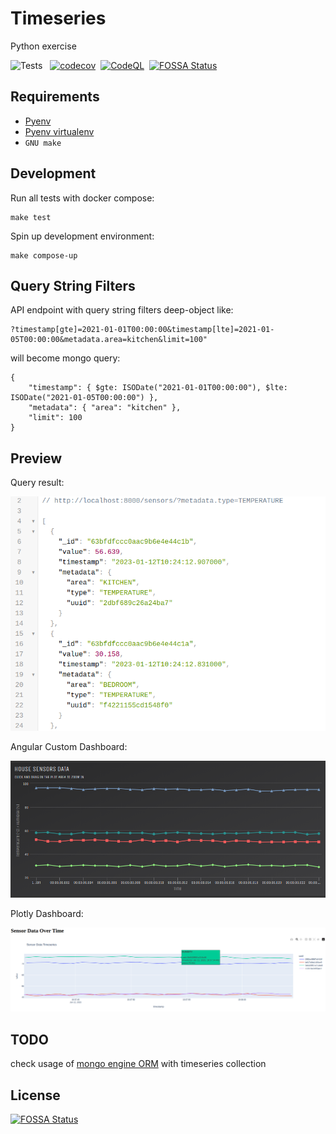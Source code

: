 # Timeseries

Python exercise

![Tests](https://github.com/rcbop/python-timeseries/actions/workflows/ci.yaml/badge.svg)
&nbsp;&nbsp;[![codecov](https://codecov.io/gh/rcbop/timeseries-visualization/branch/main/graph/badge.svg?token=ijcD6RzE8L)](https://codecov.io/gh/rcbop/timeseries-visualization)&nbsp;&nbsp;[![CodeQL](https://github.com/rcbop/python-timeseries/workflows/CodeQL/badge.svg)](https://github.com/rcbop/python-timeseries/actions/workflows/github-code-scanning/codeql)&nbsp;&nbsp;[![FOSSA Status](https://app.fossa.com/api/projects/git%2Bgithub.com%2Frcbop%2Fpython-timeseries.svg?type=shield)](https://app.fossa.com/projects/git%2Bgithub.com%2Frcbop%2Fpython-timeseries?ref=badge_shield)

## Requirements

- [Pyenv](https://github.com/pyenv/pyenv)
- [Pyenv virtualenv](https://github.com/pyenv/pyenv-virtualenv)
- `GNU make`

## Development

Run all tests with docker compose:

```
make test
```

Spin up development environment:

```
make compose-up
```

## Query String Filters

API endpoint with query string filters deep-object like:

```
?timestamp[gte]=2021-01-01T00:00:00&timestamp[lte]=2021-01-05T00:00:00&metadata.area=kitchen&limit=100"
```

will become mongo query:

```
{
    "timestamp": { $gte: ISODate("2021-01-01T00:00:00"), $lte: ISODate("2021-01-05T00:00:00") },
    "metadata": { "area": "kitchen" },
    "limit": 100
}
```

## Preview

Query result:

![query-result](./docs/query_result.png)

Angular Custom Dashboard:

![dashboard](./docs/dashboard.png)

Plotly Dashboard:

![plotly-dashboard](./docs/plotly-dash.png)

## TODO

check usage of [mongo engine ORM](http://mongoengine.org/) with timeseries collection


## License
[![FOSSA Status](https://app.fossa.com/api/projects/git%2Bgithub.com%2Frcbop%2Fpython-timeseries.svg?type=large)](https://app.fossa.com/projects/git%2Bgithub.com%2Frcbop%2Fpython-timeseries?ref=badge_large)
